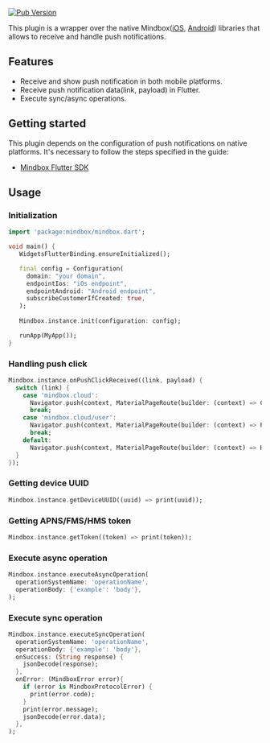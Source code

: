 [![Pub Version](https://img.shields.io/pub/v/mindbox?color=blue)](https://pub.dev/packages/mindbox)

This plugin is a wrapper over the native Mindbox([iOS](https://github.com/mindbox-moscow/ios-sdk),
[Android](https://github.com/mindbox-moscow/android-sdk)) libraries that allows to
receive and handle push notifications.

## Features

* Receive and show push notification in both mobile platforms.
* Receive push notification data(link, payload) in Flutter.
* Execute sync/async operations.

## Getting started

This plugin depends on the configuration of push notifications on native platforms. It's necessary
to follow the steps specified in the guide:

* [Mindbox Flutter SDK](https://developers.mindbox.ru/docs/flutter-sdk)

## Usage

### Initialization

```dart
import 'package:mindbox/mindbox.dart';

void main() {
   WidgetsFlutterBinding.ensureInitialized();

   final config = Configuration(
     domain: "your domain",
     endpointIos: "iOs endpoint",
     endpointAndroid: "Android endpoint",
     subscribeCustomerIfCreated: true,
   );
 
   Mindbox.instance.init(configuration: config);

   runApp(MyApp());
}
```

### Handling push click

```dart
Mindbox.instance.onPushClickReceived((link, payload) {
  switch (link) {
    case 'mindbox.cloud':
      Navigator.push(context, MaterialPageRoute(builder: (context) => ContentPage()));
      break;
    case 'mindbox.cloud/user':
      Navigator.push(context, MaterialPageRoute(builder: (context) => ProfilePage()));
      break;
    default:
      Navigator.push(context, MaterialPageRoute(builder: (context) => HomePage()));
  }
});
```

### Getting device UUID

```dart
Mindbox.instance.getDeviceUUID((uuid) => print(uuid));
```

### Getting APNS/FMS/HMS token

```dart
Mindbox.instance.getToken((token) => print(token));
```

### Execute async operation

```dart
Mindbox.instance.executeAsyncOperation(
  operationSystemName: 'operationName',
  operationBody: {'example': 'body'},
);
```

### Execute sync operation

```dart
Mindbox.instance.executeSyncOperation(
  operationSystemName: 'operationName',
  operationBody: {'example': 'body'},
  onSuccess: (String response) {
    jsonDecode(response);
  },
  onError: (MindboxError error){
    if (error is MindboxProtocolError) {
      print(error.code);
    }
    print(error.message);
    jsonDecode(error.data);
  },
);
```